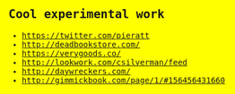 <link href="https://fonts.googleapis.com/css?family=Roboto+Mono" rel="stylesheet">
<style>
	html {
		background: #ff0;		
	}
	body {
		background: transparent;
		font-family: 'Roboto Mono', monospace;
	}
</style>


## Cool experimental work

- https://twitter.com/pieratt
- http://deadbookstore.com/
- https://verygoods.co/
- http://lookwork.com/csilverman/feed
- http://daywreckers.com/
- http://gimmickbook.com/page/1/#156456431660